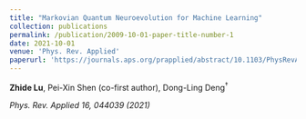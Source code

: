 ```yaml
---
title: "Markovian Quantum Neuroevolution for Machine Learning"
collection: publications
permalink: /publication/2009-10-01-paper-title-number-1
date: 2021-10-01
venue: 'Phys. Rev. Applied'
paperurl: 'https://journals.aps.org/prapplied/abstract/10.1103/PhysRevApplied.16.044039'
---
```


**Zhide Lu**, Pei-Xin Shen (co-first author), Dong-Ling Deng<sup>$\dagger$

*Phys. Rev. Applied 16, 044039 (2021)* 


